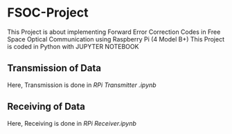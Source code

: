 # FSOC-Project
This Project is about implementing Forward Error Correction Codes in Free Space Optical Communication using Raspberry Pi (4 Model B+)
This Project is coded in Python with JUPYTER NOTEBOOK

## Transmission of Data
Here, Transmission is done in *RPi Transmitter .ipynb*

## Receiving of Data
Here, Receiving is done in *RPi Receiver.ipynb*


